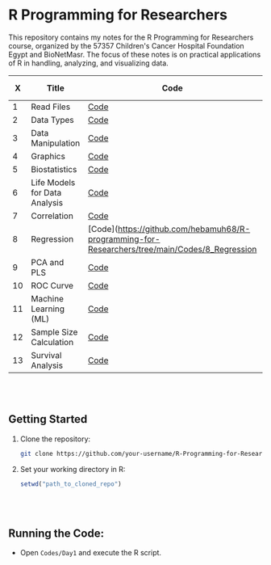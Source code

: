 # R Programming for Researchers

This repository contains my notes for the R Programming for Researchers course, organized by the 57357 Children's Cancer Hospital Foundation Egypt and BioNetMasr. The focus of these notes is on practical applications of R in handling, analyzing, and visualizing data.


| **X**                  | **Title**                  | **Code**                                                                                                                                 | **Lecture Links**                                                                                                                       |
|----------------------------|----------------------------|-----------------------------------------------------------------------------------------------------------------------------------------|----------------------------------------------------------------------------------------------------------------------------------------|
|  1|  Read Files              | [Code](https://github.com/hebamuh68/R-programming-for-Researchers/tree/main/Codes/1_read_files)                                      |                                    |
| 2| Data Types              | [Code](https://github.com/hebamuh68/R-programming-for-Researchers/tree/main/Codes/2_data_types)                                      |                                    |
| 3| Data Manipulation       | [Code](https://github.com/hebamuh68/R-programming-for-Researchers/tree/main/Codes/3_data_manibulation)                               |                             |
| 4| Graphics                | [Code](https://github.com/hebamuh68/R-programming-for-Researchers/tree/main/Codes/4_Graphics)                                        |                                      |
| 5| Biostatistics           | [Code](https://github.com/hebamuh68/R-programming-for-Researchers/tree/main/Codes/5_biostatistics)                                   | [Lecture](https://www.notion.so/Biostatistics-1833b432683980748b20e25817ea300b?pvs=25)                               |
| 6| Life Models for Data Analysis | [Code](https://github.com/hebamuh68/R-programming-for-Researchers/tree/main/Codes/6_Life%20Models%20for%20Data%20Analysis)                                |                                  |
| 7| Correlation             | [Code](https://github.com/hebamuh68/R-programming-for-Researchers/tree/main/Codes/7_Correlation)                                     | [Lecture](https://www.notion.so/Correlation-1883b432683980b794fbd49e2d018cff?pvs=25)                                 |
| 8| Regression              | [Code](https://github.com/hebamuh68/R-programming-for-Researchers/tree/main/Codes/8_Regression                                      | [Lecture](https://www.notion.so/Regression-18a3b432683980e4a1b1c6521002884b?pvs=25)                                  |
| 9| PCA and PLS             | [Code](https://github.com/hebamuh68/R-programming-for-Researchers/tree/main/Codes/9_PCA%20and%20PLS)                                         | [Lecture](https://www.notion.so/Multi-Omics-Integration-PCA-19d3b432683980c2bd1cefde9129f8f9?pvs=25)                                     |
| 10| ROC Curve              | [Code](https://github.com/hebamuh68/R-programming-for-Researchers/tree/main/Codes/10_ROC%20Curve)                                      | [Lecture](https://www.notion.so/ROC-curve-Receiver-operating-characteristic-1963b432683980c4ada5cda2cc551b7c?pvs=25)                                  |
| 11| Machine Learning (ML)  | [Code](https://github.com/hebamuh68/R-programming-for-Researchers/tree/main/Codes/11_ML)                                             | [Lecture](https://www.notion.so/ML-1983b4326839809eb633f6c4cad0cc9d?pvs=25)                                         |
| 12| Sample Size Calculation| [Code](https://github.com/hebamuh68/R-programming-for-Researchers/tree/main/Codes/12_Sample%20Size%20Calculation)                                    | [Lecture](https://www.notion.so/Experimental-design-1a53b43268398075b98bf7a788af822f?pvs=25)                                |
| 13| Survival Analysis      | [Code](https://github.com/hebamuh68/R-programming-for-Researchers/tree/main/Codes/13_Survival%20Analysis)                              | [Lecture](https://www.notion.so/Survival-Analysis-1a53b432683980b9bdd6c70bb061221b?pvs=25)                          |

<br></br>

## Getting Started

1. Clone the repository:
    ```bash
    git clone https://github.com/your-username/R-Programming-for-Researchers.git
    ```
2. Set your working directory in R:
    ```R
    setwd("path_to_cloned_repo")
    ```
<br></br>

## Running the Code:
- Open `Codes/Day1` and execute the R script.
